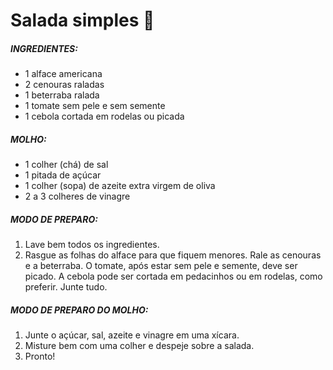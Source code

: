 # Salada simples :green_salad:

##### INGREDIENTES:

- 1 alface americana
- 2 cenouras raladas
- 1 beterraba ralada
- 1 tomate sem pele e sem semente
- 1 cebola cortada em rodelas ou picada

##### MOLHO:

- 1 colher (chá) de sal
- 1 pitada de açúcar
- 1 colher (sopa) de azeite extra virgem de oliva
- 2 a 3 colheres de vinagre

##### MODO DE PREPARO:

1. Lave bem todos os ingredientes.
2. Rasgue as folhas do alface para que fiquem menores. Rale as cenouras e a beterraba. O tomate, após estar sem pele e semente, deve ser picado. A cebola pode ser cortada em pedacinhos ou em rodelas, como preferir. Junte tudo.

##### MODO DE PREPARO DO MOLHO:

1. Junte o açúcar, sal, azeite e vinagre em uma xícara.
2. Misture bem com uma colher e despeje sobre a salada.
3. Pronto!
